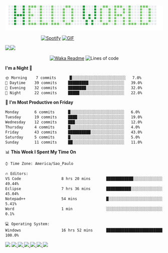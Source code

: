 <p><img align="justify" src="assets/hello_world.png" alt="img hello world"></p>

&nbsp;&nbsp;&nbsp;&nbsp;&nbsp;&nbsp;&nbsp;&nbsp;&nbsp;&nbsp;&nbsp;&nbsp;&nbsp;&nbsp;&nbsp;&nbsp;&nbsp;&nbsp;&nbsp;&nbsp;&nbsp;&nbsp;&nbsp;&nbsp;&nbsp;&nbsp;&nbsp;&nbsp;&nbsp;[![Spotify](https://novatorem-marcosbarker.vercel.app/api/spotify)](https://open.spotify.com/user/marcos_barker) [<img alt="GIF" height="130px" src="https://media.giphy.com/media/6iG7AvqmLXgTvay1dq/giphy.gif">](https://open.spotify.com/user/marcos_barker) 

<a href="https://linktr.ee/marcos_barker">
<img height="137px" src="https://readme-stats-marcosbarker.vercel.app/api?username=marcosbarker&hide_title=true&hide_border=true&show_icons=true&include_all_commits=false&count_private=true&line_height=21&text_color=000&icon_color=3AFC55&bg_color=0,c64dff,4dfcff,52fa5a&theme=graywhite" /><img height="137px" src="https://readme-stats-marcosbarker.vercel.app/api/top-langs/?username=marcosbarker&hide_title=true&hide_border=true&layout=compact&langs_count=7&exclude_repo=comp426,Redventures-Movie-Quotes&text_color=000&icon_color=fff&bg_color=0,52fa5a,ffc64d&theme=graywhite" />
</a></br>
<!--
![](https://komarev.com/ghpvc/?username=marcosbarker)
-->

&nbsp;&nbsp;&nbsp;&nbsp;&nbsp;&nbsp;&nbsp;&nbsp;&nbsp;&nbsp;&nbsp;&nbsp;&nbsp;&nbsp;&nbsp;&nbsp;&nbsp;&nbsp;&nbsp;&nbsp;&nbsp;&nbsp;&nbsp;&nbsp;&nbsp;&nbsp;&nbsp;&nbsp;&nbsp;&nbsp;&nbsp;&nbsp;&nbsp;&nbsp;&nbsp;&nbsp;[![Waka Readme](https://github.com/marcosbarker/marcosbarker/actions/workflows/waka-readme.yml/badge.svg?branch=master)](https://github.com/marcosbarker/marcosbarker/actions/workflows/waka-readme.yml)
![Lines of code](https://img.shields.io/badge/From%20Hello%20World%20I%27ve%20Written-67234%20lines%20of%20code-blue)

<!--START_SECTION:waka-->
**I'm a Night 🦉** 

```text
🌞 Morning    7 commits      █░░░░░░░░░░░░░░░░░░░░░░░░   7.0% 
🌆 Daytime    39 commits     █████████░░░░░░░░░░░░░░░░   39.0% 
🌃 Evening    32 commits     ████████░░░░░░░░░░░░░░░░░   32.0% 
🌙 Night      22 commits     █████░░░░░░░░░░░░░░░░░░░░   22.0%

```
📅 **I'm Most Productive on Friday** 

```text
Monday       6 commits      █░░░░░░░░░░░░░░░░░░░░░░░░   6.0% 
Tuesday      19 commits     ████░░░░░░░░░░░░░░░░░░░░░   19.0% 
Wednesday    12 commits     ███░░░░░░░░░░░░░░░░░░░░░░   12.0% 
Thursday     4 commits      █░░░░░░░░░░░░░░░░░░░░░░░░   4.0% 
Friday       43 commits     ██████████░░░░░░░░░░░░░░░   43.0% 
Saturday     5 commits      █░░░░░░░░░░░░░░░░░░░░░░░░   5.0% 
Sunday       11 commits     ██░░░░░░░░░░░░░░░░░░░░░░░   11.0%

```


📊 **This Week I Spent My Time On** 

```text
⌚︎ Time Zone: America/Sao_Paulo

🔥 Editors: 
VS Code                  8 hrs 20 mins       ████████████░░░░░░░░░░░░░   49.44% 
Eclipse                  7 hrs 36 mins       ███████████░░░░░░░░░░░░░░   45.04% 
Notepad++                54 mins             █░░░░░░░░░░░░░░░░░░░░░░░░   5.41% 
Word                     1 min               ░░░░░░░░░░░░░░░░░░░░░░░░░   0.1%

💻 Operating System: 
Windows                  16 hrs 52 mins      █████████████████████████   100.0%

```


<!--END_SECTION:waka-->
<a>
  <img width="800px" src="https://activity-graph.herokuapp.com/graph?username=marcosbarker&bg_color=ffffff&color=000000&line=3AFC55&point=c64dff&area=true&hide_border=true" />
</a>
<a href="https://github.com/marcosbarker/alura.imersaoDev">
  <img height="140px" src="https://github-readme-stats.vercel.app/api/pin/?username=marcosbarker&repo=alura.imersaoDev&bg_color=0,3B93E6,4dfcff,3AFC55&theme=graywhite" />
</a>  
<a href="https://github.com/marcosbarker/alura.imersaoDados">  
  <img height="140px" src="https://github-readme-stats.vercel.app/api/pin/?username=marcosbarker&repo=alura.imersaoDados&bg_color=0,3AFC55,52fa5a,ffc64d&theme=graywhite" />
</a>
<a href="https://github.com/marcosbarker/serratec.residencia">
  <img href="140px" src="https://github-readme-stats.vercel.app/api/pin/?username=marcosbarker&repo=serratec.residencia&bg_color=0,3B93E6,4dfcff,4dfcff,4dfcff,3AFC55&theme=graywhite" />
</a>
<a href="https://github.com/marcosbarker/NLW4-rocketpay">  
  <img href="140px" src="https://github-readme-stats.vercel.app/api/pin/?username=marcosbarker&repo=NLW4-rocketpay&bg_color=0,52fa5a,ffc64d&theme=graywhite" />
</a>
<a href="https://github.com/marcosbarker/recreating.instagram.homepage">  
  <img href="140px" src="https://github-readme-stats.vercel.app/api/pin/?username=marcosbarker&repo=instagram.homepage&bg_color=3B93E6,3B93E6,4dfcff,52fa5a&theme=graywhite" />
</a>
<a href="https://github.com/marcosbarker/netflix-simple-copy">  
  <img href="140px" src="https://github-readme-stats.vercel.app/api/pin/?username=marcosbarker&repo=netflix-simple-copy&bg_color=0,52fa5a,ffc64d,ffc64d&theme=graywhite" />
</a>
<!--
#c64dff
#3AFC55
#52fa5a
#ffc64d
#3B93E6
#4dfcff
#ffffff
#9e4c98
#00e658
#df82f2
#000000
-->